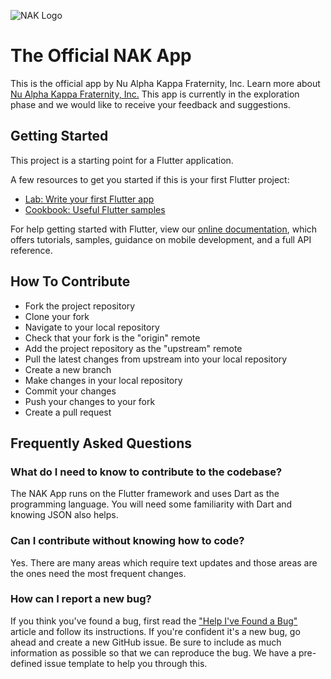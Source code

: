 ![NAK Logo](https://naknet.org/main/wp-content/uploads/2012/04/Header_Stacked_1line.png)
# The Official NAK App

This is the official app by Nu Alpha Kappa Fraternity, Inc. Learn more about [Nu Alpha Kappa Fraternity, Inc.](https://www.naknet.org)
This app is currently in the exploration phase and we would like to receive your feedback and suggestions.

## Getting Started

This project is a starting point for a Flutter application.

A few resources to get you started if this is your first Flutter project:

- [Lab: Write your first Flutter app](https://flutter.dev/docs/get-started/codelab)
- [Cookbook: Useful Flutter samples](https://flutter.dev/docs/cookbook)

For help getting started with Flutter, view our
[online documentation](https://flutter.dev/docs), which offers tutorials,
samples, guidance on mobile development, and a full API reference.

## How To Contribute
- Fork the project repository
- Clone your fork
- Navigate to your local repository
- Check that your fork is the "origin" remote
- Add the project repository as the "upstream" remote
- Pull the latest changes from upstream into your local repository
- Create a new branch
- Make changes in your local repository
- Commit your changes
- Push your changes to your fork
- Create a pull request

## Frequently Asked Questions
### What do I need to know to contribute to the codebase?
The NAK App runs on the Flutter framework and uses Dart as the programming language. You will need some familiarity with Dart and knowing JSON also helps.

### Can I contribute without knowing how to code?
Yes. There are many areas which require text updates and  those areas are the ones need the most frequent changes.

### How can I report a new bug?
If you think you've found a bug, first read the ["Help I've Found a Bug"](https://www.browserstack.com/guide/how-to-write-a-bug-report) article and follow its instructions.
If you're confident it's a new bug, go ahead and create a new GitHub issue. Be sure to include as much information as possible so that we can reproduce the bug. We have a pre-defined issue template to help you through this.
